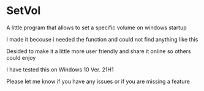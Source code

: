 # SetVol
A little program that allows to set a specific volume on windows startup



I made it becouse i needed the function and could not find anything like this

Desided to make it a little more user friendly and share it online so others could enjoy



I have tested this on Windows 10 Ver. 21H1


Please let me know if you have any issues or if you are missing a feature

